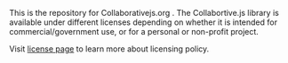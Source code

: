 This is the repository for Collaborativejs.org . 
The Collabortive.js library is available under different licenses depending on whether it is intended for commercial/government use, or for a personal or non-profit project.  
  
Visit [license page](collaborativejs.org/buy) to learn more about licensing policy.
